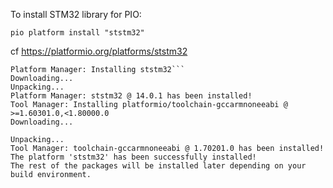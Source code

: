 To install STM32 library for PIO:
```
pio platform install "ststm32"
```
cf https://platformio.org/platforms/ststm32

```
Platform Manager: Installing ststm32```
Downloading...
Unpacking...
Platform Manager: ststm32 @ 14.0.1 has been installed!
Tool Manager: Installing platformio/toolchain-gccarmnoneeabi @ >=1.60301.0,<1.80000.0
Downloading...

Unpacking...
Tool Manager: toolchain-gccarmnoneeabi @ 1.70201.0 has been installed!
The platform 'ststm32' has been successfully installed!
The rest of the packages will be installed later depending on your build environment.
```
